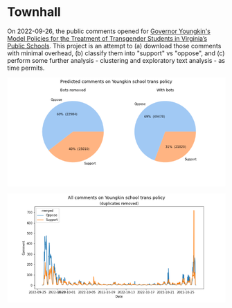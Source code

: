# Townhall

On 2022-09-26, the public comments opened for [Governor Youngkin's Model Policies for the Treatment of Transgender Students in Virginia’s Public Schools](https://townhall.virginia.gov/L/Comments.cfm?GDocForumID=1953). This project is an attempt to (a) download those comments with minimal overhead, (b) classify them into "support" vs "oppose", and (c) perform some further analysis - clustering and exploratory text analysis - as time permits.

![A pie chart comparing the support vs oppose votes](images/outcome_pie.png)

![A time series line plot showing the number of support/oppose votes over time](images/all_ts.png)
